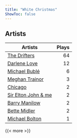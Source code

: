 ```yaml
---
title: "White Christmas"
ShowToc: false
---
```


## Artists
Artists | Plays 
----- | -----: 
[The Drifters](/artists/the-drifters-1393) | 64
[Darlene Love](/artists/darlene-love-118320) | 12
[Michael Bublé](/artists/michael-buble-58319) | 6
[Meghan Trainor](/artists/meghan-trainor-543619) | 3
[Chicago](/artists/chicago-5663) | 2
[Sir Elton John & me](/artists/sir-elton-john-me-206023) | 2
[Barry Manilow](/artists/barry-manilow-31897) | 2
[Bette Midler](/artists/bette-midler-58591) | 2
[Michael Bolton](/artists/michael-bolton-5090) | 1

{{< more >}}